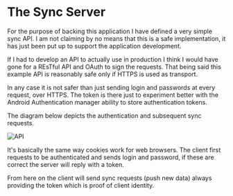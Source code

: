 
The Sync Server
==============

For the purpose of backing this application I have defined a very simple sync API. I am not claiming by no means that this is a safe implementation, it has just been put up to support the application development.

If I had to develop an API to actually use in production I think I would have gone for a REsTful API and OAuth to sign the requests. That being said this example API is reasonably safe only if HTTPS is used as transport.

In any case it is not safer than just sending login and passwords at every request, over HTTPS. The token is there just to experiment better with the Android Authentication manager ability to store authentication tokens.

The diagram below depicts the authentication and subsequent sync requests.

![API](https://raw.github.com/nicolacimmino/ExpensesReporter/master/documentation/api.png)

It's basically the same way cookies work for web browsers. The client first requests to be authenticated and sends login and password, if these are correct the server will reply with a token. 

From here on the client will send sync requests (push new data) always providing the token which is proof of client identity. 

